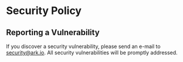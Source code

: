 # Security Policy

## Reporting a Vulnerability

If you discover a security vulnerability, please send an e-mail to security@ark.io. All security vulnerabilities will be promptly addressed.
